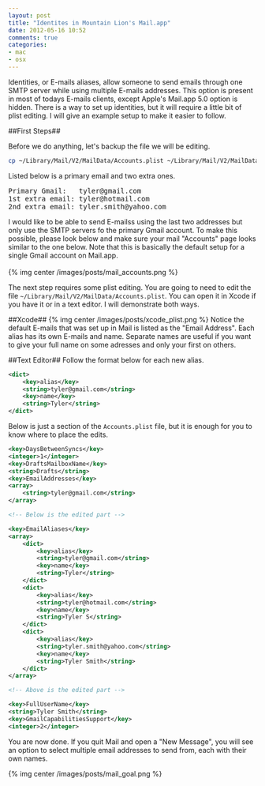 ```yaml
---
layout: post
title: "Identites in Mountain Lion's Mail.app"
date: 2012-05-16 10:52
comments: true
categories: 
- mac
- osx
---
```


Identities, or E-mails aliases, allow someone to send emails through one SMTP server while using multiple E-mails addresses. This option is present in most of todays E-mails clients, except Apple's Mail.app 5.0 option is hidden. There is a way to set up identities, but it will require a little bit of plist editing. I will give an example setup to make it easier to follow. 

<!-- more -->

##First Steps##

Before we do anything, let's backup the file we will be editing.
```bash
cp ~/Library/Mail/V2/MailData/Accounts.plist ~/Library/Mail/V2/MailData/Accounts_backup.plist
```

Listed below is a primary email and two extra ones.
<pre>
Primary Gmail:   tyler@gmail.com
1st extra email: tyler@hotmail.com
2nd extra email: tyler.smith@yahoo.com
</pre>

I would like to be able to send E-mailss using the last two addresses but only use the SMTP servers fo the primary Gmail account. To make this possible, please look below and make sure your mail "Accounts" page looks similar to the one below. Note that this is basically the default setup for a single Gmail account on Mail.app. 
</br>
</br>
{% img center /images/posts/mail_accounts.png %}

The next step requires some plist editing. You are going to need to edit the file <code>~/Library/Mail/V2/MailData/Accounts.plist</code>. You can open it in Xcode if you have it or in a text editor. I will demonstrate both ways. 

##Xcode##
{% img center /images/posts/xcode_plist.png %}
Notice the default E-mails that was set up in Mail is listed as the "Email Address". Each alias has its own E-mails and name. Separate names are useful if you want to give your full name on some adresses and only your first on others. 

##Text Editor##
Follow the format below for each new alias.
```xml
<dict>
	<key>alias</key>
	<string>tyler@gmail.com</string>
	<key>name</key>
	<string>Tyler</string>
</dict>
```
Below is just a section of the <code>Accounts.plist</code> file, but it is enough for you to know where to place the edits. 

```xml /Library/Mail/V2/MailData/Accounts.plist
<key>DaysBetweenSyncs</key>
<integer>1</integer>
<key>DraftsMailboxName</key>
<string>Drafts</string>
<key>EmailAddresses</key>
<array>
	<string>tyler@gmail.com</string>
</array>

<!-- Below is the edited part -->

<key>EmailAliases</key>
<array>
	<dict>
		<key>alias</key>
		<string>tyler@gmail.com</string>
		<key>name</key>
		<string>Tyler</string>
	</dict>
	<dict>
		<key>alias</key>
		<string>tyler@hotmail.com</string>
		<key>name</key>
		<string>Tyler S</string>
	</dict>
	<dict>
		<key>alias</key>
		<string>tyler.smith@yahoo.com</string>
		<key>name</key>
		<string>Tyler Smith</string>
	</dict>
</array>

<!-- Above is the edited part -->

<key>FullUserName</key>
<string>Tyler Smith</string>
<key>GmailCapabilitiesSupport</key>
<integer>2</integer>
```
You are now done. If you quit Mail and open a "New Message", you will see an option to select multiple email addresses to send from, each with their own names. 

{% img center /images/posts/mail_goal.png %}